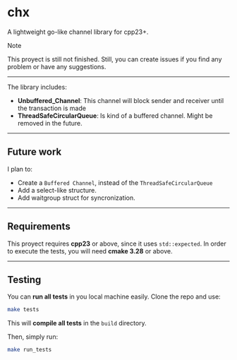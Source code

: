 # chx
A lightweight go-like channel library for cpp23+.

> [!NOTE]
> This proyect is still not finished. Still, you can create issues if you find any problem or have any suggestions.

---
The library includes:
- **Unbuffered_Channel**: This channel will block sender and receiver until the transaction is made
- **ThreadSafeCircularQueue**: Is kind of a buffered channel. Might be removed in the future.

---
## Future work
I plan to:
- Create a `Buffered Channel`, instead of the `ThreadSafeCircularQueue`
- Add a select-like structure.
- Add waitgroup struct for syncronization.

--- 
## Requirements
This proyect requires **cpp23** or above, since it uses `std::expected`.
In order to execute the tests, you will need **cmake 3.28** or above.

---

## Testing
You can **run all tests** in you local machine easily. Clone the repo and use:
``` bash
make tests
```
This will **compile all tests** in the `build` directory.

Then, simply run:
``` bash
make run_tests
```
